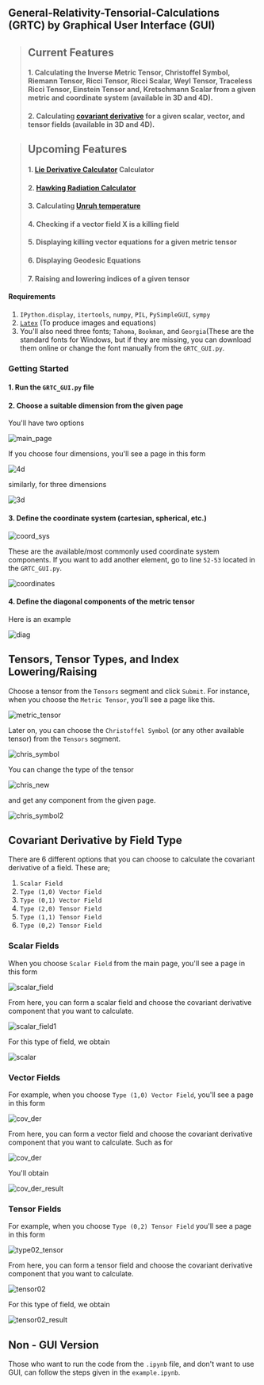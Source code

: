 ## General-Relativity-Tensorial-Calculations (GRTC) by Graphical User Interface (GUI)

> ## Current Features
>
> #### 1. Calculating the Inverse Metric Tensor, Christoffel Symbol, Riemann Tensor, Ricci Tensor, Ricci Scalar, Weyl Tensor, Traceless Ricci Tensor, Einstein Tensor and, Kretschmann Scalar from a given metric and coordinate system (available in 3D and 4D).
>
> #### 2. Calculating [covariant derivative](https://en.wikipedia.org/wiki/Covariant_derivative#Covariant_derivative_by_field_type) for a given scalar, vector, and tensor fields (available in 3D and 4D).


> ## Upcoming Features
> 
> #### 1. [Lie Derivative Calculator](https://en.wikipedia.org/wiki/Lie_derivative) Calculator
>
> #### 2. [Hawking Radiation Calculator](https://www.vttoth.com/CMS/physics-notes/311-hawking-radiation-calculator)
>
> #### 3. Calculating [Unruh temperature](https://en.wikipedia.org/wiki/Unruh_effect#Temperature_equation)
>
> #### 4. Checking if a vector field X is a killing field
>
> #### 5. Displaying killing vector equations for a given metric tensor
>
> #### 6. Displaying Geodesic Equations
>
> #### 7. Raising and lowering indices of a given tensor


#### Requirements
1. `IPython.display`, `itertools`, `numpy`, `PIL`, `PySimpleGUI`, `sympy`
2. [`Latex`](https://www.latex-project.org/get/) (To produce images and equations)
3. You'll also need three fonts; `Tahoma`, `Bookman`, and `Georgia`(These are the standard fonts for Windows, but if they are missing, you can download them online or change the font manually from the `GRTC_GUI.py`.

### Getting Started

#### 1. Run the `GRTC_GUI.py` file
#### 2. Choose a suitable dimension from the given page 

You'll have two options

![main_page](https://user-images.githubusercontent.com/45866787/123518687-b1783c80-d6af-11eb-898d-09d40c5369cf.png)

If you choose four dimensions, you'll see a page in this form

![4d](https://user-images.githubusercontent.com/45866787/123513907-7cacbb00-d698-11eb-94d9-0c639209287d.png)

similarly, for three dimensions

![3d](https://user-images.githubusercontent.com/45866787/123635659-97139f80-d824-11eb-936f-87297f51bc46.png)

#### 3. Define the coordinate system (cartesian, spherical, etc.)

![coord_sys](https://user-images.githubusercontent.com/45866787/123513964-c695a100-d698-11eb-905f-e9473cfad125.png)

These are the available/most commonly used coordinate system components. If you want to add another element, go to line `52-53` located in the `GRTC_GUI.py`.

![coordinates](https://user-images.githubusercontent.com/45866787/123514068-694e1f80-d699-11eb-8b16-3d4840b1d0b8.png)

#### 4. Define the diagonal components of the metric tensor

Here is an example 

![diag](https://user-images.githubusercontent.com/45866787/123517480-dff31900-d6a9-11eb-9616-828eed6c8896.png)

## Tensors, Tensor Types, and Index Lowering/Raising

Choose a tensor from the `Tensors` segment and click `Submit`. For instance, when you choose the `Metric Tensor`, you'll see a page like this.

![metric_tensor](https://user-images.githubusercontent.com/45866787/123517493-f8fbca00-d6a9-11eb-9e3b-71780a4b7eac.png)

Later on, you can choose the `Christoffel Symbol` (or any other available tensor) from the `Tensors` segment.

![chris_symbol](https://user-images.githubusercontent.com/45866787/123517511-1335a800-d6aa-11eb-9caa-98dcd5124a57.png)

You can change the type of the tensor

![chris_new](https://user-images.githubusercontent.com/45866787/123637827-1e621280-d827-11eb-90dd-3695fab8168f.png)

and get any component from the given page.

![chris_symbol2](https://user-images.githubusercontent.com/45866787/123517576-6c054080-d6aa-11eb-8ef1-e6ddd69def96.png)

## Covariant Derivative by Field Type

There are 6 different options that you can choose to calculate the covariant derivative of a field. These are;

1. `Scalar Field` 
2. `Type (1,0) Vector Field` 
3. `Type (0,1) Vector Field`
4. `Type (2,0) Tensor Field`
5. `Type (1,1) Tensor Field`
6. `Type (0,2) Tensor Field`

### Scalar Fields

When you choose `Scalar Field` from the main page, you'll see a page in this form

![scalar_field](https://user-images.githubusercontent.com/45866787/123519081-d5d51880-d6b1-11eb-887a-7ffbf18f4479.png)

From here, you can form a scalar field and choose the covariant derivative component that you want to calculate. 

![scalar_field1](https://user-images.githubusercontent.com/45866787/123519090-e5ecf800-d6b1-11eb-93c0-e624d7f9d61f.png)

For this type of field, we obtain

![scalar](https://user-images.githubusercontent.com/45866787/123640662-10fa5780-d82a-11eb-8bdd-8e4ea056b132.png)


### Vector Fields

For example, when you choose `Type (1,0) Vector Field`, you'll see a page in this form

![cov_der](https://user-images.githubusercontent.com/45866787/123517695-22692580-d6ab-11eb-9946-88bb2629c34a.png)

From here, you can form a vector field and choose the covariant derivative component that you want to calculate. Such as for

![cov_der](https://user-images.githubusercontent.com/45866787/123517744-62300d00-d6ab-11eb-8a6f-958dbb8f3277.png)

You'll obtain

![cov_der_result](https://user-images.githubusercontent.com/45866787/123517767-84298f80-d6ab-11eb-8064-8e50acc98552.png)

### Tensor Fields

For example, when you choose `Type (0,2) Tensor Field` you'll see a page in this form

![type02_tensor](https://user-images.githubusercontent.com/45866787/123518927-edf86800-d6b0-11eb-9aff-9692468f839c.png)

From here, you can form a tensor field and choose the covariant derivative component that you want to calculate. 

![tensor02](https://user-images.githubusercontent.com/45866787/123519232-a96dcc00-d6b2-11eb-84f5-8ae9209bb045.png)

For this type of field, we obtain

![tensor02_result](https://user-images.githubusercontent.com/45866787/123519235-abd02600-d6b2-11eb-8829-3093b485c073.png)

## Non - GUI Version

Those who want to run the code from the `.ipynb` file, and don't want to use GUI, can follow the steps given in the `example.ipynb`.
